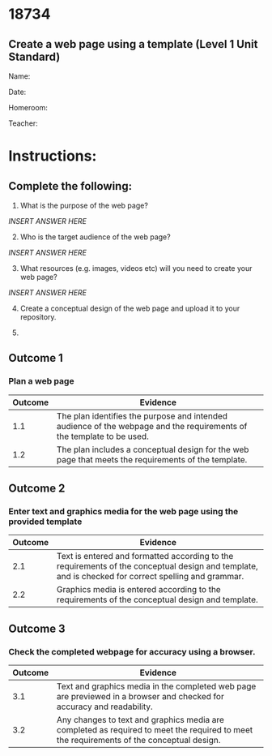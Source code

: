 # 18734
## Create a web page using a template (Level 1 Unit Standard)

Name: 

Date: 

Homeroom: 

Teacher: 

# Instructions:

## Complete the following:
1. What is the purpose of the web page?

*INSERT ANSWER HERE*

2. Who is the target audience of the web page?

*INSERT ANSWER HERE*

3. What resources (e.g. images, videos etc) will you need to create your web page? 

*INSERT ANSWER HERE*

4. Create a conceptual design of the web page and upload it to your repository.

5. 

## Outcome 1
### Plan a web page
| Outcome | Evidence |
| --- | --- |
| 1.1 | The plan identifies the purpose and intended audience of the webpage and the requirements of the template to be used. |
| 1.2 | The plan includes a conceptual design for the web page that meets the requirements of the template. |

## Outcome 2
### Enter text and graphics media for the web page using the provided template
| Outcome | Evidence |
| --- | --- |
| 2.1 | Text is entered and formatted according to the requirements of the conceptual design and template, and is checked for correct spelling and grammar. |
| 2.2 | Graphics media is entered according to the requirements of the conceptual design and template. |

## Outcome 3
### Check the completed webpage for accuracy using a browser.
| Outcome | Evidence |
| --- | --- |
| 3.1 | Text and graphics media in the completed web page are previewed in a browser and checked for accuracy and readability.
| 3.2 | Any changes to text and graphics media are completed as required to meet the required to meet the requirements of the conceptual design. |
